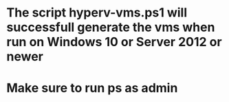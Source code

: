 # The script hyperv-vms.ps1 will successfull generate the vms when run on Windows 10 or Server 2012 or newer
# Make sure to run ps as admin
